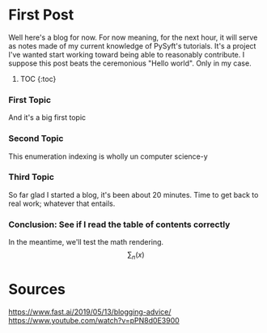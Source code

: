 # First Post

Well here's a blog for now. For now meaning, for the next hour, it will serve as notes made of my current knowledge of PySyft's tutorials. It's a project I've wanted start working toward being able to reasonably contribute. I suppose this post beats the ceremonious "Hello world". Only in my case.

1. TOC
{:toc}

### First Topic 
And it's a big first topic

### Second Topic 
This enumeration indexing is wholly un computer science-y

### Third Topic 
So far glad I started a blog, it's been about 20 minutes. Time to get back to real work; whatever that entails.

### Conclusion: See if I read the table of contents correctly 
In the meantime, we'll test the math rendering.
$$
\sum_n (x)
$$

# Sources
https://www.fast.ai/2019/05/13/blogging-advice/
https://www.youtube.com/watch?v=pPN8d0E3900

